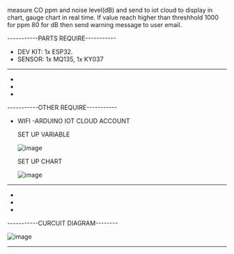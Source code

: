 measure CO ppm and noise level(dB) and send to iot cloud to display in chart, gauge chart in real time. If value reach higher than threshhold 1000 for ppm
80 for dB then send warning message to user email.
 
 -----------PARTS REQUIRE-----------
 
  - DEV KIT: 1x ESP32.
  - SENSOR: 1x MQ135, 1x KY037
  
 -----------------------------------
 
 
 -
 -
 -
 
 
 
 
 
 
 
 
 
 
 -----------OTHER REQUIRE-----------
 
  - WIFI 
  -ARDUINO IOT CLOUD ACCOUNT 
    
    SET UP VARIABLE 
    
    ![image](https://user-images.githubusercontent.com/27564856/209491443-90feed54-1e1e-4d45-a9c5-a6d7093f0559.png)


    SET UP CHART
    
    ![image](https://user-images.githubusercontent.com/27564856/209491484-a2469abf-650f-4f8c-9b29-af27ab44e40c.png)


----------------------------------

 
 -
 -
 -
 
 
 
 
-----------CURCUIT DIAGRAM--------
 
![image](https://user-images.githubusercontent.com/27564856/209489342-41321209-a558-415c-bdbd-cecda34ae5b5.png)

----------------------------------

